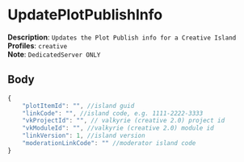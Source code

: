 # UpdatePlotPublishInfo

**Description**: `Updates the Plot Publish info for a Creative Island` \
**Profiles**: `creative` \
**Note**: `DedicatedServer ONLY`

## Body
```js
{
    "plotItemId": "", //island guid
    "linkCode": "", //island code, e.g. 1111-2222-3333
    "vkProjectId": "", // valkyrie (creative 2.0) project id
    "vkModuleId": "", //valkyrie (creative 2.0) module id
    "linkVersion": 1, //island version
    "moderationLinkCode": "" //moderator island code
}
```
